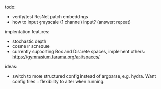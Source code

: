 todo:
- verify/test ResNet patch embeddings
- how to input grayscale (1 channel) input? (answer: repeat)

implentation features:
- stochastic depth
- cosine lr schedule
- currently supporting Box and Discrete spaces, implement others: https://gymnasium.farama.org/api/spaces/

ideas:
- switch to more structured config instead of argparse, e.g. hydra. Want config files + flexibility to alter when running. 